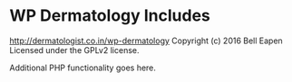 # WP Dermatology Includes #
http://dermatologist.co.in/wp-dermatology
Copyright (c) 2016 Bell Eapen
Licensed under the GPLv2 license.

Additional PHP functionality goes here.